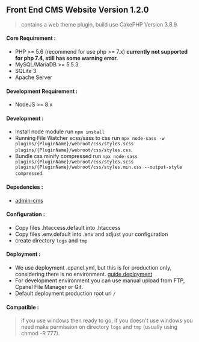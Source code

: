 ## Front End CMS Website Version 1.2.0
> contains a web theme plugin, build use CakePHP Version 3.8.9

#### Core Requirement :
- PHP >= 5.6 (recommend for use php >= 7.x) **currently not supported for php 7.4, still has some warning error.**
- MySQL/MariaDB >= 5.5.3
- SQLite 3
- Apache Server

#### Development Requirement :
- NodeJS >= 8.x

#### Development :
- Install node module run `npm install`
- Running File Watcher scss/sass to css run `npx node-sass -w plugins/{PluginName}/webroot/css/styles.scss plugins/{PluginName}/webroot/css/styles.css`.
- Bundle css minify compressed run `npx node-sass plugins/{PluginName}/webroot/css/styles.scss plugins/{PluginName}/webroot/css/styles.min.css --output-style compressed`.

#### Depedencies :
- [admin-cms](https://bitbucket.org/candra_rahmawan/cms-admin/src/master/)

#### Configuration :
- Copy files .htaccess.default into .htaccess
- Copy files .env.default into .env and adjust your configuration
- create directory `logs` and `tmp`

#### Deployment :
- We use deployment .cpanel.yml, but this is for production only, considering there is no environment. [guide deployment](https://docs.cpanel.net/knowledge-base/web-services/guide-to-git-deployment/)
- For development environment you can use manual upload from FTP, Cpanel File Manager or Git.
- Default deployment production root url `/`

#### Compatible :
> if you use windows then ready to go, if you doesn't use windows you need make permission on directory `logs` and `tmp` (usually using chmod -R 777).


